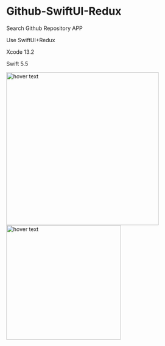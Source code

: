 # Github-SwiftUI-Redux
<p align="left">
Search Github Repository APP
</p>
<p align="left">
Use SwiftUI+Redux
</p>
<p align="left">
Xcode 13.2
</p>
<p align="left">
Swift 5.5
</p>


<p align="left">
  <img src="https://res.cloudinary.com/practicaldev/image/fetch/s--m5BdPzhS--/c_limit%2Cf_auto%2Cfl_progressive%2Cq_66%2Cw_880/https://i.imgur.com/riadAin.gif" width="400" title="hover text">
<align="Right">
  <img src="https://github.com/Ricky-yu/Github-SwiftUI-Redux/blob/master/demoVideo.gif" width="300" title="hover text">
<p>
</p>
